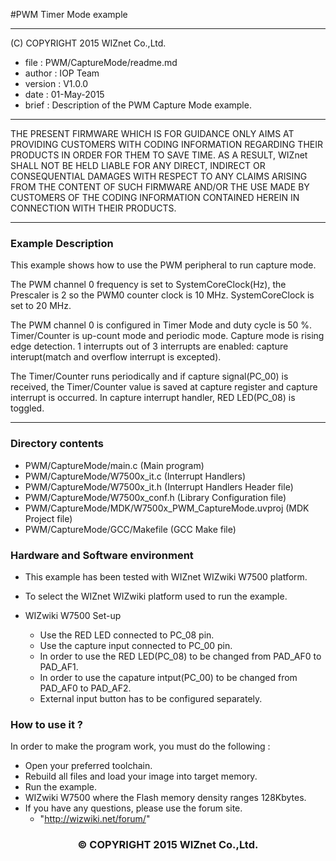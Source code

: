 #PWM Timer Mode example
******************************************************************************
(C) COPYRIGHT 2015 WIZnet Co.,Ltd.

  * file    : PWM/CaptureMode/readme.md
  * author  : IOP Team
  * version : V1.0.0
  * date    : 01-May-2015
  * brief   : Description of the PWM Capture Mode example.
******************************************************************************
THE PRESENT FIRMWARE WHICH IS FOR GUIDANCE ONLY AIMS AT PROVIDING CUSTOMERS
WITH CODING INFORMATION REGARDING THEIR PRODUCTS IN ORDER FOR THEM TO SAVE
TIME. AS A RESULT, WIZnet SHALL NOT BE HELD LIABLE FOR ANY
DIRECT, INDIRECT OR CONSEQUENTIAL DAMAGES WITH RESPECT TO ANY CLAIMS ARISING
FROM THE CONTENT OF SUCH FIRMWARE AND/OR THE USE MADE BY CUSTOMERS OF THE
CODING INFORMATION CONTAINED HEREIN IN CONNECTION WITH THEIR PRODUCTS.
******************************************************************************

### Example Description 

This example shows how to use the PWM peripheral to run capture mode.

The PWM channel 0 frequency is set to SystemCoreClock(Hz), the Prescaler is 2 
so the PWM0 counter clock is 10 MHz. SystemCoreClock is set to 20 MHz.

The PWM channel 0 is configured in Timer Mode and duty cycle is 50 %.
Timer/Counter is up-count mode and periodic mode. Capture mode is rising edge detection. 1 interrupts out of 3 interrupts
are enabled: capture interupt(match and overflow interrupt is excepted).

The Timer/Counter runs periodically and if capture signal(PC_00) is received, the Timer/Counter value is saved at capture register and capture interrupt is occurred. In capture interrupt handler, RED LED(PC_08) is toggled.

------------------------------------------------------------------------------------
### Directory contents 

  - PWM/CaptureMode/main.c                             (Main program) 
  - PWM/CaptureMode/W7500x_it.c                        (Interrupt Handlers)
  - PWM/CaptureMode/W7500x_it.h                        (Interrupt Handlers Header file)
  - PWM/CaptureMode/W7500x_conf.h                      (Library Configuration file)
  - PWM/CaptureMode/MDK/W7500x_PWM_CaptureMode.uvproj  (MDK Project file)
  - PWM/CaptureMode/GCC/Makefile                       (GCC Make file)
  
### Hardware and Software environment 

  - This example has been tested with WIZnet WIZwiki W7500 platform.
  - To select the WIZnet WIZwiki platform used to run the example.
  
  - WIZwiki W7500 Set-up
    - Use the RED LED connected to PC_08 pin.
    - Use the capture input connected to PC_00 pin.
    - In order to use the RED LED(PC_08) to be changed from PAD_AF0 to PAD_AF1.
    - In order to use the capature intput(PC_00) to be changed from PAD_AF0 to PAD_AF2.
    - External input button has to be configured separately.
  
### How to use it ? 

In order to make the program work, you must do the following :

 - Open your preferred toolchain.
 - Rebuild all files and load your image into target memory.
 - Run the example.
 - WIZwiki W7500 where the Flash memory density ranges 128Kbytes.
 - If you have any questions, please use the forum site.
   - "http://wizwiki.net/forum/"

 
 <h3><center>&copy; COPYRIGHT 2015 WIZnet Co.,Ltd. </center></h3>
 